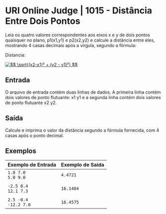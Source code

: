 # URI Online Judge | 1015 - Distância Entre Dois Pontos
Leia os quatro valores correspondentes aos eixos x e y de dois pontos quaisquer no plano, p1(x1,y1) e p2(x2,y2) e calcule a distância entre eles, mostrando 4 casas decimais após a vírgula, segundo a fórmula:

Distancia:

<a href="latex=$$&space;\sqrt{(x2-x1)²&space;&plus;&space;(y2&space;-&space;y1)²}&space;$$"><img src="https://latex.codecogs.com/gif.latex?$$&space;\sqrt{(x2-x1)²&space;&plus;&space;(y2&space;-&space;y1)²}&space;$$" title="$$ \sqrt{(x2-x1)² + (y2 - y1)²} $$" /></a>

## Entrada
O arquivo de entrada contém duas linhas de dados. A primeira linha contém dois valores de ponto flutuante: x1 y1 e a segunda linha contém dois valores de ponto flutuante x2 y2.

## Saída
Calcule e imprima o valor da distância segundo a fórmula fornecida, com 4 casas após o ponto decimal.

## Exemplos
|Exemplo de Entrada|Exemplo de Saída|
|-|-|
|`1.0 7.0` <br> `5.0 9.0`|`4.4721`|
|||
|`-2.5 0.4` <br> `12.1 7.3`|`16.1484`|
|||
|`2.5 -0.4` <br> `-12.2 7.0`|`16.4575`|
